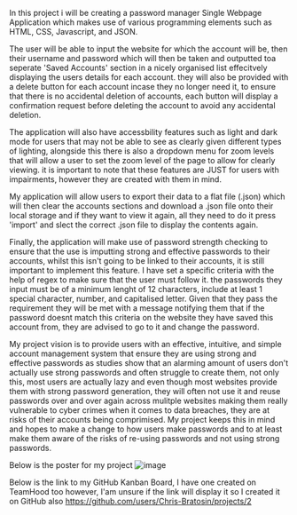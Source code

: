 In this project i will be creating a password manager Single Webpage Application which makes use of various programming elements such as HTML, CSS, Javascript, and JSON. 

The user will be able to input the website for which the account will be, then their username and password which will then be taken and outputted toa seperate 'Saved Accounts' section in a nicely organised list effecitvely displaying the users details for each account. they will also be provided with a delete button for each account incase they no longer need it, to ensure that there is no accidental deletion of accounts, each button will display a confirmation request before deleting the account to avoid any accidental deletion.

The application will also have accessbility features such as light and dark mode for users that may not be able to see as clearly given different types of lighting, alongside this there is also a dropdown menu for zoom levels that will allow a user to set the zoom level of the page to allow for clearly viewing. it is important to note that these features are JUST for users with impairments, however they are created with them in mind.

My application will allow users to export their data to a flat file (.json) which will then clear the accounts sections and download a .json file onto their local storage and if they want to view it again, all they need to do it press 'import' and slect the correct .json file to display the contents again.
  
Finally, the application will make use of password strength checking to ensure that the use is imputting strong and effective passwords to their accounts, whilst this isn't going to be linked to their accounts, it is still important to implement this feature. I have set a specific criteria with the help of regex to make sure that the user must follow it. the passwords they input must be of a minimum lenght of 12 characters, include at least 1 special character, number, and capitalised letter. Given that they pass the requirement they will be met with a message notifying them that if the password doesnt match this criteria on the website they have saved this account from, they are advised to go to it and change the password.

My project vision is to provide users with an effective, intuitive, and simple account management system that ensure they are using strong and effective passwords as studies show that an alarming amount of users don't actually use strong passwords and often struggle to create them, not only this, most users are actually lazy and even though most websites provide them with strong password generation, they will often not use it and reuse passwords over and over again across mulitple websites making them really vulnerable to cyber crimes when it comes to data breaches, they are at risks of their accounts being comprimised. My project keeps this in mind and hopes to make a change to how users make passwords and to at least make them aware of the risks of re-using passwords and not using strong passwords.

Below is the poster for my project
![image](https://github.com/Chris-Bratosin/COMP1004-SPA/assets/146179390/b755ea1c-ca0d-4729-a8cd-f4d641b5774e)




Below is the link to my GitHub Kanban Board, I have one created on TeamHood too however, I'am unsure if the link will display it so I created it on GitHub also
https://github.com/users/Chris-Bratosin/projects/2

